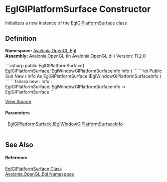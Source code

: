 # EglGlPlatformSurface Constructor


Initializes a new instance of the <a href="T_Avalonia_OpenGL_Egl_EglGlPlatformSurface">EglGlPlatformSurface</a> class



## Definition
**Namespace:** <a href="N_Avalonia_OpenGL_Egl">Avalonia.OpenGL.Egl</a>  
**Assembly:** Avalonia.OpenGL (in Avalonia.OpenGL.dll) Version: 11.2.0

<Tabs groupId="api-code-preview">
<TabItem value="csharp" label="C#">
```csharp
public EglGlPlatformSurface(
	EglGlPlatformSurface.IEglWindowGlPlatformSurfaceInfo info
)
```
</TabItem>
<TabItem value="vb" label="VB">
```vb
Public Sub New ( 
	info As EglGlPlatformSurface.IEglWindowGlPlatformSurfaceInfo
)
```
</TabItem>
<TabItem value="fsharp" label="F#">
```fsharp
new : 
        info : EglGlPlatformSurface.IEglWindowGlPlatformSurfaceInfo -> EglGlPlatformSurface
```
</TabItem>
</Tabs>



<a href="https://github.com/AvaloniaUI/Avalonia/tree/master/src/Avalonia.OpenGL/Egl/EglGlPlatformSurface.cs#L17" title="View the source code">View Source</a>



#### Parameters
<dl><dt>  <a href="T_Avalonia_OpenGL_Egl_EglGlPlatformSurface_IEglWindowGlPlatformSurfaceInfo">EglGlPlatformSurface.IEglWindowGlPlatformSurfaceInfo</a></dt><dd> </dd></dl>

## See Also


#### Reference
<a href="T_Avalonia_OpenGL_Egl_EglGlPlatformSurface">EglGlPlatformSurface Class</a>  
<a href="N_Avalonia_OpenGL_Egl">Avalonia.OpenGL.Egl Namespace</a>  
